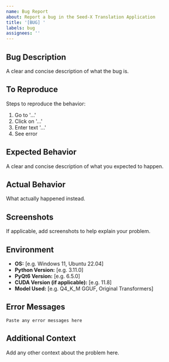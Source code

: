 ```yaml
---
name: Bug Report
about: Report a bug in the Seed-X Translation Application
title: '[BUG] '
labels: bug
assignees: ''
---
```


## Bug Description
A clear and concise description of what the bug is.

## To Reproduce
Steps to reproduce the behavior:
1. Go to '...'
2. Click on '...'
3. Enter text '...'
4. See error

## Expected Behavior
A clear and concise description of what you expected to happen.

## Actual Behavior
What actually happened instead.

## Screenshots
If applicable, add screenshots to help explain your problem.

## Environment
- **OS:** [e.g. Windows 11, Ubuntu 22.04]
- **Python Version:** [e.g. 3.11.0]
- **PyQt6 Version:** [e.g. 6.5.0]
- **CUDA Version (if applicable):** [e.g. 11.8]
- **Model Used:** [e.g. Q4_K_M GGUF, Original Transformers]

## Error Messages
```
Paste any error messages here
```

## Additional Context
Add any other context about the problem here.
